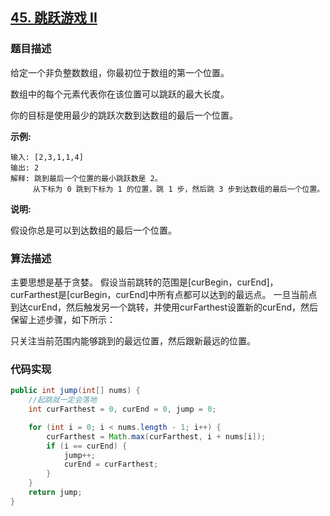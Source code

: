 ## [45. 跳跃游戏 II](https://leetcode-cn.com/problems/jump-game-ii/)

### 题目描述

给定一个非负整数数组，你最初位于数组的第一个位置。

数组中的每个元素代表你在该位置可以跳跃的最大长度。

你的目标是使用最少的跳跃次数到达数组的最后一个位置。

**示例:**

```
输入: [2,3,1,1,4]
输出: 2
解释: 跳到最后一个位置的最小跳跃数是 2。
     从下标为 0 跳到下标为 1 的位置，跳 1 步，然后跳 3 步到达数组的最后一个位置。
```

**说明:**

假设你总是可以到达数组的最后一个位置。

### 算法描述

主要思想是基于贪婪。 假设当前跳转的范围是[curBegin，curEnd]，curFarthest是[curBegin，curEnd]中所有点都可以达到的最远点。 一旦当前点到达curEnd，然后触发另一个跳转，并使用curFarthest设置新的curEnd，然后保留上述步骤，如下所示：

只关注当前范围内能够跳到的最远位置，然后跟新最远的位置。

### 代码实现

```java
public int jump(int[] nums) {
    //起跳就一定会落地
    int curFarthest = 0, curEnd = 0, jump = 0;

    for (int i = 0; i < nums.length - 1; i++) {
        curFarthest = Math.max(curFarthest, i + nums[i]);
        if (i == curEnd) {
            jump++;
            curEnd = curFarthest;
        }
    }
    return jump;
}
```

